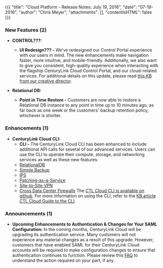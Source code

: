 {{{
"title": "Cloud Platform - Release Notes: July 19, 2016",
"date": "07-19-2016",
"author": "Chris Meyer",
"attachments": [],
"contentIsHTML": false
}}}


### New Features (2)
* __CONTROL???:__
	* **UI Redesign??? -** We’ve redesigned our Control Portal experience with our users in mind. The new enhancements make navigation faster, more intuitive, and mobile-friendly. Additionally, we also want to give you consistent, high-quality experience when interacting with the flagship CenturyLink Cloud Control Portal, and our cloud-related services. For additional details on this update, please read [this KB from our creative director](https://www.ctl.io/knowledge-base/general/control-portal-navigation-update/).

* __Relational DB:__
  * **Point in Time Restore -** Customers are now able to restore a Relational DB instance to any point in time up to 10 minutes ago, as far back as one week or the customers' backup retention policy, whichever is shorter. 
  

### Enhancements (1)
* __CenturyLink Cloud CLI:__
	* **CLI -** The CenturyLink Cloud CLI has been enhanced to include additional API calls for several of our advanced services. Users can use the CLI to operate their compute, storage, and networking services as well as these new features:
    * [RelationalDB](https://www.ctl.io/relational-database/)
    * [Simple Backup](https://www.ctl.io/simple-backup-service/)
    * [IPS](https://www.ctl.io/intrusion-prevention-service/)
    * [Patching-as-a-Service](https://www.ctl.io/knowledge-base/servers/patching-as-a-service/)
    * [Site-to-Site VPN](https://www.ctl.io/vpn/)
    * [Cross Data Center Firewalls](https://www.ctl.io/cloud-firewall/)
  The [CTL Cloud CLI is available on github](https://github.com/CenturyLinkCloud/clc-go-cli/releases). For more information on using the CLI, refer to the [KB article CTL Cloud Guide to the CLI](https://www.ctl.io/knowledge-base/servers/centurylink-cloud-guide-to-cli/).
<p>

### Announcements (1)
* __Upcoming Enhancements to Authentication & Changes for Your SAML Configuration:__ In the coming months, CenturyLink Cloud will be upgrading its authentication service. Many customers will not experience any material changes as a result of this upgrade. However, customers that have enabled SAML for their CenturyLink Cloud accounts will be required to make configuration changes to ensure that authentication continues to function.  Please review this [FAQ](https://www.ctl.io/knowledge-base/support/authentication-updates-faq/)  to understand the action required on your part, if any.
